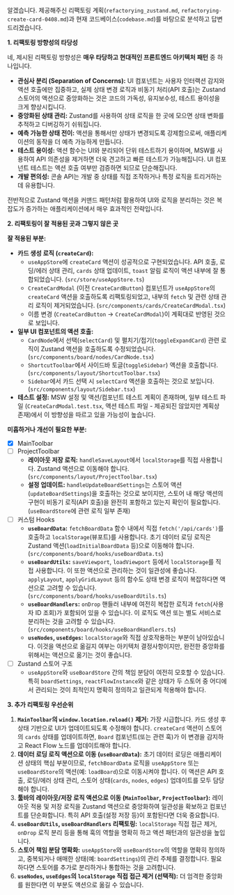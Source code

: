 알겠습니다. 제공해주신 리팩토링 계획(`refactorying_zustand.md`, `refactorying-create-card-0408.md`)과 현재 코드베이스(`codebase.md`)를 바탕으로 분석하고 답변드리겠습니다.

**1. 리팩토링 방향성의 타당성**

네, 제시된 리팩토링 방향성은 **매우 타당하고 현대적인 프론트엔드 아키텍처 패턴** 중 하나입니다.

*   **관심사 분리 (Separation of Concerns):** UI 컴포넌트는 사용자 인터랙션 감지와 액션 호출에만 집중하고, 실제 상태 변경 로직과 비동기 처리(API 호출)는 Zustand 스토어의 액션으로 중앙화하는 것은 코드의 가독성, 유지보수성, 테스트 용이성을 크게 향상시킵니다.
*   **중앙화된 상태 관리:** Zustand를 사용하여 상태 로직을 한 곳에 모으면 상태 변화를 추적하고 디버깅하기 쉬워집니다.
*   **예측 가능한 상태 전이:** 액션을 통해서만 상태가 변경되도록 강제함으로써, 애플리케이션의 동작을 더 예측 가능하게 만듭니다.
*   **테스트 용이성:** 액션 함수는 UI와 분리되어 단위 테스트하기 용이하며, MSW를 사용하여 API 의존성을 제거하면 더욱 견고하고 빠른 테스트가 가능해집니다. UI 컴포넌트 테스트는 액션 호출 여부만 검증하면 되므로 단순해집니다.
*   **개발 편의성:** 콘솔 API는 개발 중 상태를 직접 조작하거나 특정 로직을 트리거하는 데 유용합니다.

전반적으로 Zustand 액션을 커맨드 패턴처럼 활용하여 UI와 로직을 분리하는 것은 복잡도가 증가하는 애플리케이션에서 매우 효과적인 전략입니다.

**2. 리팩토링이 잘 적용된 곳과 그렇지 않은 곳**

**잘 적용된 부분:**

*   **카드 생성 로직 (`createCard`):**
    *   `useAppStore`에 `createCard` 액션이 성공적으로 구현되었습니다. API 호출, 로딩/에러 상태 관리, `cards` 상태 업데이트, `toast` 알림 로직이 액션 내부에 잘 통합되었습니다. (`src/store/useAppStore.ts`)
    *   `CreateCardModal` (이전 `CreateCardButton`) 컴포넌트가 `useAppStore`의 `createCard` 액션을 호출하도록 리팩토링되었고, 내부의 `fetch` 및 관련 상태 관리 로직이 제거되었습니다. (`src/components/cards/CreateCardModal.tsx`)
    *   이름 변경 (`CreateCardButton` -> `CreateCardModal`)이 계획대로 반영된 것으로 보입니다.
*   **일부 UI 컴포넌트의 액션 호출:**
    *   `CardNode`에서 선택(`selectCard`) 및 펼치기/접기(`toggleExpandCard`) 관련 로직이 Zustand 액션을 호출하도록 수정되었습니다. (`src/components/board/nodes/CardNode.tsx`)
    *   `ShortcutToolbar`에서 사이드바 토글(`toggleSidebar`) 액션을 호출합니다. (`src/components/layout/ShortcutToolbar.tsx`)
    *   `Sidebar`에서 카드 선택 시 `selectCard` 액션을 호출하는 것으로 보입니다. (`src/components/layout/Sidebar.tsx`)
*   **테스트 설정:** MSW 설정 및 액션/컴포넌트 테스트 계획이 존재하며, 일부 테스트 파일 (`CreateCardModal.test.tsx`, 액션 테스트 파일 - 제공되진 않았지만 계획상 존재)에서 이 방향성을 따르고 있을 가능성이 높습니다.

**미흡하거나 개선이 필요한 부분:**

*   [x] MainToolbar
*   [ ] ProjectToolbar
    *   **레이아웃 저장 로직:** `handleSaveLayout`에서 `localStorage`를 직접 사용합니다. Zustand 액션으로 이동해야 합니다. (`src/components/layout/ProjectToolbar.tsx`)
    *   **설정 업데이트:** `handleUpdateBoardSettings`는 스토어 액션(`updateBoardSettings`)을 호출하는 것으로 보이지만, 스토어 내 해당 액션의 구현이 비동기 로직(API 호출)을 완전히 포함하고 있는지 확인이 필요합니다. (`useBoardStore`에 관련 로직 일부 존재)
*   [ ] 커스텀 Hooks
    *   **`useBoardData`:** `fetchBoardData` 함수 내에서 직접 `fetch('/api/cards')`를 호출하고 `localStorage`(뷰포트)를 사용합니다. 초기 데이터 로딩 로직은 Zustand 액션(`loadInitialBoardData` 등)으로 이동해야 합니다. (`src/components/board/hooks/useBoardData.ts`)
    *   **`useBoardUtils`:** `saveViewport`, `loadViewport` 등에서 `localStorage`를 직접 사용합니다. 이 또한 액션으로 관리하는 것이 일관성에 좋습니다. `applyLayout`, `applyGridLayout` 등의 함수도 상태 변경 로직이 복잡하다면 액션으로 고려할 수 있습니다. (`src/components/board/hooks/useBoardUtils.ts`)
    *   **`useBoardHandlers`:** `onDrop` 핸들러 내부에 여전히 복잡한 로직과 `fetch`(사용자 ID 조회)가 포함되어 있을 수 있습니다. 이 로직도 액션 또는 별도 서비스로 분리하는 것을 고려할 수 있습니다. (`src/components/board/hooks/useBoardHandlers.ts`)
    *   **`useNodes`, `useEdges`:** `localStorage`와 직접 상호작용하는 부분이 남아있습니다. 이것을 액션으로 옮길지 여부는 아키텍처 결정사항이지만, 완전한 중앙화를 위해서는 액션으로 옮기는 것이 좋습니다.
*   [ ] Zustand 스토어 구조
    *   `useAppStore`와 `useBoardStore` 간의 책임 분담이 여전히 모호할 수 있습니다. 특히 `boardSettings`, `reactFlowInstance`와 같은 상태가 두 스토어 중 어디에서 관리되는 것이 최적인지 명확히 정의하고 일관되게 적용해야 합니다.

**3. 추가 리팩토링 우선순위**

1.  **`MainToolbar`의 `window.location.reload()` 제거:** 가장 시급합니다. 카드 생성 후 상태 기반으로 UI가 업데이트되도록 수정해야 합니다. `createCard` 액션이 스토어의 `cards` 상태를 업데이트하면, `Board` 컴포넌트(또는 관련 훅)가 이 변경을 감지하고 React Flow 노드를 업데이트해야 합니다.
2.  **데이터 로딩 로직 액션으로 이동 (`useBoardData`):** 초기 데이터 로딩은 애플리케이션 상태의 핵심 부분이므로, `fetchBoardData` 로직을 `useAppStore` 또는 `useBoardStore`의 액션(예: `loadBoard`)으로 이동시켜야 합니다. 이 액션은 API 호출, 로딩/에러 상태 관리, 스토어 상태(`cards`, `nodes`, `edges`) 업데이트를 모두 담당해야 합니다.
3.  **툴바의 레이아웃/저장 로직 액션으로 이동 (`MainToolbar`, `ProjectToolbar`):** 레이아웃 적용 및 저장 로직을 Zustand 액션으로 중앙화하여 일관성을 확보하고 컴포넌트를 단순화합니다. 특히 API 호출(설정 저장 등)이 포함된다면 더욱 중요합니다.
4.  **`useBoardUtils`, `useBoardHandlers` 리팩토링:** `localStorage` 직접 접근 제거, `onDrop` 로직 분리 등을 통해 훅의 역할을 명확히 하고 액션 패턴과의 일관성을 높입니다.
5.  **스토어 책임 분담 명확화:** `useAppStore`와 `useBoardStore`의 역할을 명확히 정의하고, 중복되거나 애매한 상태(예: `boardSettings`)의 관리 주체를 결정합니다. 필요하다면 스토어를 추가로 분리하거나 통합하는 것을 고려합니다.
6.  **`useNodes`, `useEdges`의 `localStorage` 직접 접근 제거 (선택적):** 더 엄격한 중앙화를 원한다면 이 부분도 액션으로 옮길 수 있습니다.
